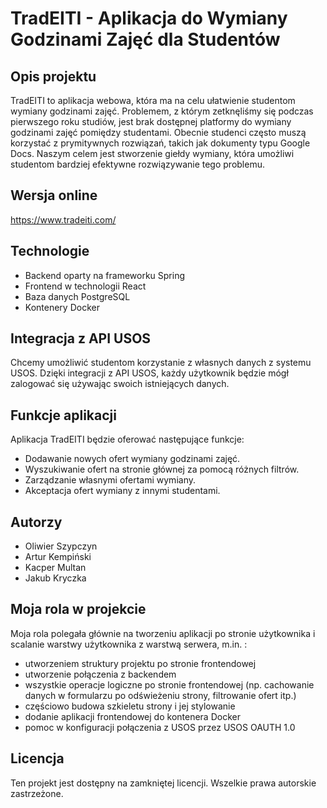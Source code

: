 # TradEITI - Aplikacja do Wymiany Godzinami Zajęć dla Studentów

## Opis projektu

TradEITI to aplikacja webowa, która ma na celu ułatwienie studentom wymiany godzinami zajęć. Problemem, z którym zetknęliśmy się podczas pierwszego roku studiów, jest brak dostępnej platformy do wymiany godzinami zajęć pomiędzy studentami. Obecnie studenci często muszą korzystać z prymitywnych rozwiązań, takich jak dokumenty typu Google Docs. Naszym celem jest stworzenie giełdy wymiany, która umożliwi studentom bardziej efektywne rozwiązywanie tego problemu.

## Wersja online
<a href="https://www.tradeiti.com/">https://www.tradeiti.com/</a>

## Technologie

- Backend oparty na frameworku Spring
- Frontend w technologii React
- Baza danych PostgreSQL
- Kontenery Docker

## Integracja z API USOS

Chcemy umożliwić studentom korzystanie z własnych danych z systemu USOS. Dzięki integracji z API USOS, każdy użytkownik będzie mógł zalogować się używając swoich istniejących danych.

## Funkcje aplikacji

Aplikacja TradEITI będzie oferować następujące funkcje:

- Dodawanie nowych ofert wymiany godzinami zajęć.
- Wyszukiwanie ofert na stronie głównej za pomocą różnych filtrów.
- Zarządzanie własnymi ofertami wymiany.
- Akceptacja ofert wymiany z innymi studentami.

## Autorzy
- Oliwier Szypczyn
- Artur Kempiński
- Kacper Multan
- Jakub Kryczka

## Moja rola w projekcie

Moja rola polegała głównie na tworzeniu aplikacji po stronie użytkownika i scalanie warstwy użytkownika z warstwą serwera, m.in. :
- utworzeniem struktury projektu po stronie frontendowej
- utworzenie połączenia z backendem
- wszystkie operacje logiczne po stronie frontendowej (np. cachowanie danych w formularzu po odświeżeniu strony, filtrowanie ofert itp.)
- częściowo budowa szkieletu strony i jej stylowanie
- dodanie aplikacji frontendowej do kontenera Docker
- pomoc w konfiguracji połączenia z USOS przez USOS OAUTH 1.0

## Licencja
Ten projekt jest dostępny na zamkniętej licencji. Wszelkie prawa autorskie zastrzeżone.
